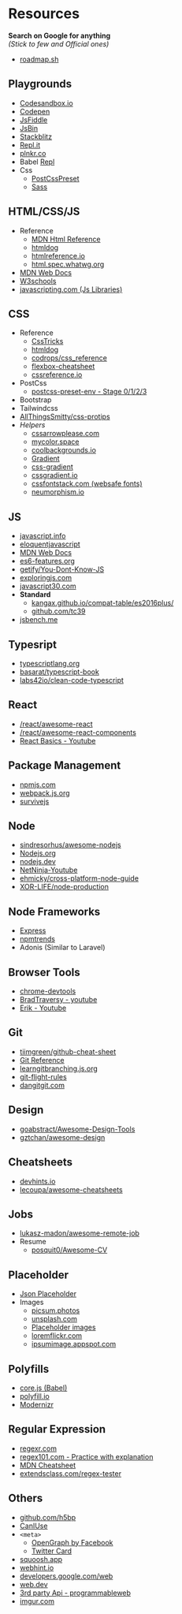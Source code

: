 # Resources

**Search on Google for anything** <br>
_(Stick to few and Official ones)_

- [roadmap.sh](https://roadmap.sh/)

## Playgrounds

- [Codesandbox.io](https://codesandbox.io)
- [Codepen](https://codepen.io/)
- [JsFiddle](https://jsfiddle.net/)
- [JsBin](https://jsbin.com)
- [Stackblitz](https://stackblitz.com/)
- [Repl.it](https://repl.it/)
- [plnkr.co](https://plnkr.co/)
- Babel [Repl](https://babeljs.io/en/repl)
- Css
  - [PostCssPreset](https://preset-env.cssdb.org/playground)
  - [Sass](https://www.sassmeister.com/)

## HTML/CSS/JS

- Reference
  - [MDN Html Reference](https://developer.mozilla.org/en-US/docs/Web/HTML/Element)
  - [htmldog](https://www.htmldog.com/references/html/)
  - [htmlreference.io](https://htmlreference.io/)
  - [html.spec.whatwg.org](https://html.spec.whatwg.org/)
- [MDN Web Docs](https://developer.mozilla.org/en-US/)
- [W3schools](https://www.w3schools.com/)
- [javascripting.com (Js Libraries)](https://www.javascripting.com/)

## CSS

- Reference
  - [CssTricks](https://css-tricks.com/almanac/)
  - [htmldog](https://www.htmldog.com/references/css/)
  - [codrops/css_reference](https://tympanus.net/codrops/css_reference/)
  - [flexbox-cheatsheet](https://darekkay.com/dev/flexbox-cheatsheet.html)
  - [cssreference.io](https://cssreference.io/)
- PostCss
  - [postcss-preset-env - Stage 0/1/2/3 ](https://preset-env.cssdb.org/features)
- Bootstrap
- Tailwindcss
- [AllThingsSmitty/css-protips](https://github.com/AllThingsSmitty/css-protips)
- _Helpers_
  - [cssarrowplease.com](https://cssarrowplease.com/)
  - [mycolor.space](https://mycolor.space/)
  - [coolbackgrounds.io](https://coolbackgrounds.io/)
  - [Gradient](https://www.colorzilla.com/gradient-editor/)
  - [css-gradient](https://www.css-gradient.com/)
  - [cssgradient.io](https://cssgradient.io/)
  - [cssfontstack.com (websafe fonts)](https://www.cssfontstack.com/)
  - [neumorphism.io](https://neumorphism.io/#ba6f4f)

## JS

- [javascript.info](https://javascript.info/)
- [eloquentjavascript](https://eloquentjavascript.net/)
- [MDN Web Docs](https://developer.mozilla.org/en-US/docs/Web/JavaScript)
- [es6-features.org](http://es6-features.org/)
- [getify/You-Dont-Know-JS](https://github.com/getify/You-Dont-Know-JS)
- [exploringjs.com](https://exploringjs.com/)
- [javascript30.com](https://javascript30.com/)
- **Standard**
  - [kangax.github.io/compat-table/es2016plus/](https://kangax.github.io/compat-table/es2016plus/)
  - [github.com/tc39](https://github.com/tc39)
- [jsbench.me](https://jsbench.me/)

## Typesript

- [typescriptlang.org](https://www.typescriptlang.org/)
- [basarat/typescript-book](https://github.com/basarat/typescript-book)
- [labs42io/clean-code-typescript](https://github.com/labs42io/clean-code-typescript)

## React

- [/react/awesome-react](/react/awesome-react)
- [/react/awesome-react-components](/react/awesome-react-components)
- [React Basics - Youtube](https://www.youtube.com/playlist?list=PLe30vg_FG4OSw8SIcLVci-jB_-W1ZkLYp)

## Package Management

- [npmjs.com](https://www.npmjs.com/)
- [webpack.js.org](https://webpack.js.org/)
- [survivejs](https://github.com/survivejs)

## Node

- [sindresorhus/awesome-nodejs](https://github.com/sindresorhus/awesome-nodejs)
- [Nodejs.org](https://nodejs.org/en/docs/)
- [nodejs.dev](https://nodejs.dev/)
- [NetNinja-Youtube](https://www.youtube.com/watch?v=w-7RQ46RgxU&list=PL4cUxeGkcC9gcy9lrvMJ75z9maRw4byYp&index=1)
- [ehmicky/cross-platform-node-guide](https://github.com/ehmicky/cross-platform-node-guide)
- [XOR-LIFE/node-production](https://github.com/XOR-LIFE/node-production)

## Node Frameworks

- [Express](https://expressjs.com/)
- [npmtrends](https://www.npmtrends.com/loopback-vs-koa-vs-fastify-vs-@nestjs/core-vs-restify-vs-hapi)
- Adonis (Similar to Laravel)

## Browser Tools

- [chrome-devtools](https://developers.google.com/web/tools/chrome-devtools)
- [BradTraversy - youtube](https://youtu.be/x4q86IjJFag)
- [Erik - Youtube](https://www.youtube.com/watch?v=ucWpMZoB7Jg)

## Git

- [tiimgreen/github-cheat-sheet](https://github.com/tiimgreen/github-cheat-sheet#readme)
- [Git Reference](https://git-scm.com/docs)
- [learngitbranching.js.org](https://learngitbranching.js.org/)
- [git-flight-rules](https://github.com/k88hudson/git-flight-rules)
- [dangitgit.com](https://dangitgit.com/)

## Design

- [goabstract/Awesome-Design-Tools](https://github.com/goabstract/Awesome-Design-Tools)
- [gztchan/awesome-design](https://github.com/gztchan/awesome-design)

## Cheatsheets

- [devhints.io](https://devhints.io/)
- [lecoupa/awesome-cheatsheets](https://lecoupa.github.io/awesome-cheatsheets/)

## Jobs

- [lukasz-madon/awesome-remote-job](https://github.com/lukasz-madon/awesome-remote-job#readme)
- Resume
  - [posquit0/Awesome-CV](https://github.com/posquit0/Awesome-CV)

## Placeholder

- [Json Placeholder](https://jsonplaceholder.typicode.com/)
- Images
  - [picsum.photos](https://picsum.photos/)
  - [unsplash.com](https://source.unsplash.com/)
  - [Placeholder images](https://via.placeholder.com/300)
  - [loremflickr.com](https://loremflickr.com/)
  - [ipsumimage.appspot.com](https://ipsumimage.appspot.com/40x360)

## Polyfills

- [core.js (Babel)](https://github.com/zloirock/core-js)
- [polyfill.io](https://polyfill.io/v3/)
- [Modernizr](https://github.com/Modernizr/Modernizr/wiki/HTML5-Cross-Browser-Polyfills)

## Regular Expression

- [regexr.com](https://regexr.com/)
- [regex101.com - Practice with explanation](https://regex101.com/)
- [MDN Cheatsheet](https://developer.mozilla.org/en-US/docs/Web/JavaScript/Guide/Regular_Expressions/Cheatsheet)
- [extendsclass.com/regex-tester](https://extendsclass.com/regex-tester.html)

## Others

- [github.com/h5bp](https://github.com/h5bp)
- [CanIUse](https://caniuse.com/)
- `<meta>`
  - [OpenGraph by Facebook](https://ogp.me/)
  - [Twitter Card](https://developer.twitter.com/en/docs/twitter-for-websites/cards/guides/getting-started)
- [squoosh.app](https://squoosh.app/)
- [webhint.io](https://webhint.io/)
- [developers.google.com/web](https://developers.google.com/web)
- [web.dev](https://web.dev/)
- [3rd party Api - programmableweb](https://www.programmableweb.com/category/all/apis)
- [imgur.com](https://imgur.com/upload)
